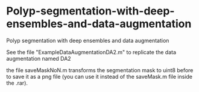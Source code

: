 # Polyp-segmentation-with-deep-ensembles-and-data-augmentation
Polyp segmentation with deep ensembles and data augmentation

See the file "ExampleDataAugmentationDA2.m"  to replicate the data augmentation named DA2

the file saveMaskNoN.m transforms the segmentation mask to uint8 before to save it as a png file (you can use it instead of the saveMask.m file inside the .rar). 
